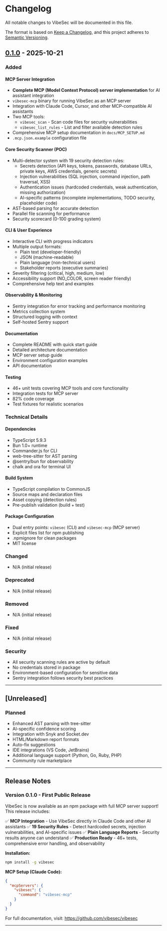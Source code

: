 # Changelog

All notable changes to VibeSec will be documented in this file.

The format is based on [Keep a Changelog](https://keepachangelog.com/en/1.0.0/),
and this project adheres to [Semantic Versioning](https://semver.org/spec/v2.0.0.html).

## [0.1.0] - 2025-10-21

### Added

#### MCP Server Integration
- **Complete MCP (Model Context Protocol) server implementation** for AI assistant integration
- `vibesec-mcp` binary for running VibeSec as an MCP server
- Integration with Claude Code, Cursor, and other MCP-compatible AI assistants
- Two MCP tools:
  - `vibesec_scan` - Scan code files for security vulnerabilities
  - `vibesec_list_rules` - List and filter available detection rules
- Comprehensive MCP setup documentation in `docs/MCP_SETUP.md`
- `.mcp.json.example` configuration file

#### Core Security Scanner (POC)
- Multi-detector system with 19 security detection rules:
  - Secrets detection (API keys, tokens, passwords, database URLs, private keys, AWS credentials, generic secrets)
  - Injection vulnerabilities (SQL injection, command injection, path traversal, XSS)
  - Authentication issues (hardcoded credentials, weak authentication, missing authorization)
  - AI-specific patterns (incomplete implementations, TODO security, placeholder code)
- AST-based parsing for accurate detection
- Parallel file scanning for performance
- Security scorecard (0-100 grading system)

#### CLI & User Experience
- Interactive CLI with progress indicators
- Multiple output formats:
  - Plain text (developer-friendly)
  - JSON (machine-readable)
  - Plain language (non-technical users)
  - Stakeholder reports (executive summaries)
- Severity filtering (critical, high, medium, low)
- Accessibility support (NO_COLOR, screen reader friendly)
- Comprehensive help text and examples

#### Observability & Monitoring
- Sentry integration for error tracking and performance monitoring
- Metrics collection system
- Structured logging with context
- Self-hosted Sentry support

#### Documentation
- Complete README with quick start guide
- Detailed architecture documentation
- MCP server setup guide
- Environment configuration examples
- API documentation

#### Testing
- 46+ unit tests covering MCP tools and core functionality
- Integration tests for MCP server
- 82% code coverage
- Test fixtures for realistic scenarios

### Technical Details

#### Dependencies
- TypeScript 5.9.3
- Bun 1.0+ runtime
- Commander.js for CLI
- web-tree-sitter for AST parsing
- @sentry/bun for observability
- chalk and ora for terminal UI

#### Build System
- TypeScript compilation to CommonJS
- Source maps and declaration files
- Asset copying (detection rules)
- Pre-publish validation (build + test)

#### Package Configuration
- Dual entry points: `vibesec` (CLI) and `vibesec-mcp` (MCP server)
- Explicit files list for npm publishing
- .npmignore for clean packages
- MIT license

### Changed
- N/A (initial release)

### Deprecated
- N/A (initial release)

### Removed
- N/A (initial release)

### Fixed
- N/A (initial release)

### Security
- All security scanning rules are active by default
- No credentials stored in package
- Environment-based configuration for sensitive data
- Sentry integration follows security best practices

---

## [Unreleased]

### Planned
- Enhanced AST parsing with tree-sitter
- AI-specific confidence scoring
- Integration with Snyk and Socket.dev
- HTML/Markdown report formats
- Auto-fix suggestions
- IDE integrations (VS Code, JetBrains)
- Additional language support (Python, Go, Ruby, PHP)
- Community rule marketplace

---

## Release Notes

### Version 0.1.0 - First Public Release

VibeSec is now available as an npm package with full MCP server support! This release includes:

✅ **MCP Integration** - Use VibeSec directly in Claude Code and other AI assistants
✅ **19 Security Rules** - Detect hardcoded secrets, injection vulnerabilities, and AI-specific issues
✅ **Plain Language Reports** - Security results anyone can understand
✅ **Production Ready** - 46+ tests, comprehensive error handling, and observability

**Installation:**
```bash
npm install -g vibesec
```

**MCP Setup (Claude Code):**
```json
{
  "mcpServers": {
    "vibesec": {
      "command": "vibesec-mcp"
    }
  }
}
```

For full documentation, visit: https://github.com/vibesec/vibesec

---

[0.1.0]: https://github.com/vibesec/vibesec/releases/tag/v0.1.0
